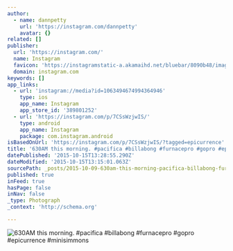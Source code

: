 ```yaml
---
author:
  - name: dannpetty
    url: 'https://instagram.com/dannpetty'
    avatar: {}
related: []
publisher:
  url: 'https://instagram.com/'
  name: Instagram
  favicon: 'https://instagramstatic-a.akamaihd.net/bluebar/8090b48/images/ico/favicon.ico'
  domain: instagram.com
keywords: []
app_links:
  - url: 'instagram://media?id=1063494674994364946'
    type: ios
    app_name: Instagram
    app_store_id: '389801252'
  - url: 'https://instagram.com/p/7CSsWzjwIS/'
    type: android
    app_name: Instagram
    package: com.instagram.android
isBasedOnUrl: 'https://instagram.com/p/7CSsWzjwIS/?tagged=epicurrence'
title: '630AM this morning. #pacifica #billabong #furnacepro #gopro #epicurrence #minisimmons'
datePublished: '2015-10-15T13:28:55.290Z'
dateModified: '2015-10-15T13:15:01.063Z'
sourcePath: _posts/2015-10-09-630am-this-morning-pacifica-billabong-furnacepro-gopro.md
published: true
inFeed: true
hasPage: false
inNav: false
_type: Photograph
_context: 'http://schema.org'

---
```

![630AM this morning&period; &num;pacifica &num;billabong &num;furnacepro &num;gopro &num;epicurrence &num;minisimmons](https://scontent.cdninstagram.com/hphotos-xaf1/t51.2885-15/s640x640/sh0.08/e35/11821648_1478600425798612_133173944_n.jpg)